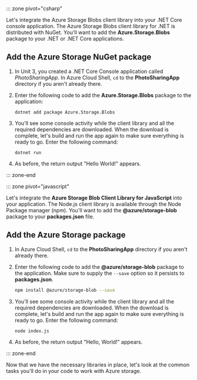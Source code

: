 ::: zone pivot="csharp"

Let's integrate the Azure Storage Blobs client library into your .NET Core console application. The Azure Storage Blobs client library for .NET is distributed with NuGet. You'll want to add the **Azure.Storage.Blobs** package to your .NET or .NET Core applications.

## Add the Azure Storage NuGet package

1. In Unit 3, you created a .NET Core Console application called *PhotoSharingApp*. In Azure Cloud Shell, `cd` to the **PhotoSharingApp** directory if you aren't already there.

1. Enter the following code to add the **Azure.Storage.Blobs** package to the application:

    ```dotnetcli
    dotnet add package Azure.Storage.Blobs
    ```

1. You'll see some console activity while the client library and all the required dependencies are downloaded. When the download is complete, let's build and run the app again to make sure everything is ready to go. Enter the following command:

    ```dotnetcli
    dotnet run
    ```

1. As before, the return output "Hello World!" appears.

::: zone-end

::: zone pivot="javascript"

Let's integrate the **Azure Storage Blob Client Library for JavaScript** into your application. The Node.js client library is available through the Node Package manager (npm). You'll want to add the **@azure/storage-blob** package to your **packages.json** file.

## Add the Azure Storage package

1. In Azure Cloud Shell, `cd` to the **PhotoSharingApp** directory if you aren't already there.

1. Enter the following code to add the **@azure/storage-blob** package to the application. Make sure to supply the `--save` option so it persists to **packages.json**.

    ```bash
    npm install @azure/storage-blob --save
    ```

1. You'll see some console activity while the client library and all the required dependencies are downloaded. When the download is complete, let's build and run the app again to make sure everything is ready to go. Enter the following command:

    ```bash
    node index.js
    ```

1. As before, the return output "Hello, World!" appears.

::: zone-end

Now that we have the necessary libraries in place, let's look at the common tasks you'll do in your code to work with Azure storage.
